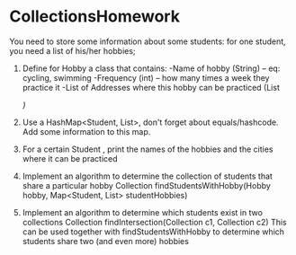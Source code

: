 # CollectionsHomework
You need to store some information about some students: for one student, you need a list of his/her hobbies;

1. Define for Hobby a class that contains:
-Name of hobby (String) – eq: cycling, swimming
-Frequency (int) – how many times a week they practice it
-List of Addresses where this hobby can be practiced (List<Address>)

2. Use a HashMap<Student, List<Hobby>>, don't forget about equals/hashcode. Add some information to this map.

3. For a certain Student , print the names of the hobbies and the cities where it can be practiced

4. Implement an algorithm to determine the collection of students that share a particular hobby
Collection<Student> findStudentsWithHobby(Hobby hobby, Map<Student, List<Hobby>> studentHobbies)

5. Implement an algorithm to determine which students exist in two collections
Collection<Student> findIntersection(Collection<Student> c1, Collection<Student> c2)
This can be used together with findStudentsWithHobby to determine which students share two (and even more) hobbies
